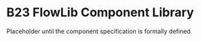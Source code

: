 # B23 FlowLib Component Library #

Placeholder until the component specification is formally defined
